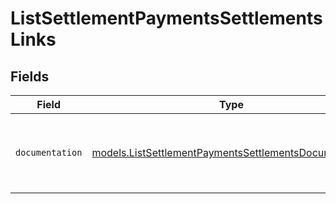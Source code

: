 # ListSettlementPaymentsSettlementsLinks


## Fields

| Field                                                                                                                | Type                                                                                                                 | Required                                                                                                             | Description                                                                                                          |
| -------------------------------------------------------------------------------------------------------------------- | -------------------------------------------------------------------------------------------------------------------- | -------------------------------------------------------------------------------------------------------------------- | -------------------------------------------------------------------------------------------------------------------- |
| `documentation`                                                                                                      | [models.ListSettlementPaymentsSettlementsDocumentation](../models/listsettlementpaymentssettlementsdocumentation.md) | :heavy_check_mark:                                                                                                   | The URL to the generic Mollie API error handling guide.                                                              |